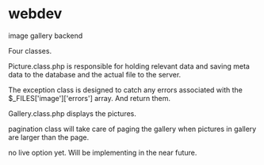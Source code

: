 # webdev
image gallery backend



Four classes. 

Picture.class.php is responsible for holding relevant data and saving meta data to the database and the actual file
to the server.

The exception class is designed to catch any errors associated with the $_FILES['image']['errors'] array. And return them.

Gallery.class.php displays the pictures.

pagination class will take care of paging the gallery when pictures in gallery are larger than the page.

no live option yet. Will be implementing in the near future.




